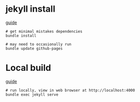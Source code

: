 # jekyll install

[guide](https://jekyllrb.com/docs/installation/)

```
# get minimal mistakes dependencies
bundle install

# may need to occasionally run 
bundle update github-pages
```

# Local build

[guide](https://docs.github.com/en/github/working-with-github-pages/testing-your-github-pages-site-locally-with-jekyll)

```
# run locally, view in web browser at http://localhost:4000
bundle exec jekyll serve
```



